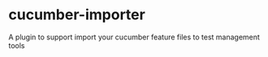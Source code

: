 # cucumber-importer

A plugin to support import your cucumber feature files to test management tools
